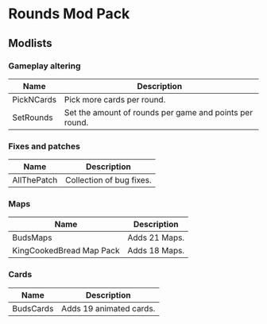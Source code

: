 # Rounds Mod Pack

## Modlists


### Gameplay altering
| Name          | Description               |
|---------------|---------------------------|
| PickNCards    | Pick more cards per round.|
| SetRounds     | Set the amount of rounds per game and points per round. |

### Fixes and patches

| Name          | Description               |
|---------------|---------------------------|
| AllThePatch   | Collection of bug fixes.  |

### Maps

| Name          | Description               |
|---------------|---------------------------|
| BudsMaps      |  Adds 21 Maps.            |
| KingCookedBread Map Pack | Adds 18 Maps.  |

### Cards
| Name          | Description               |
|---------------|---------------------------|
| BudsCards     | Adds 19 animated cards.   |
